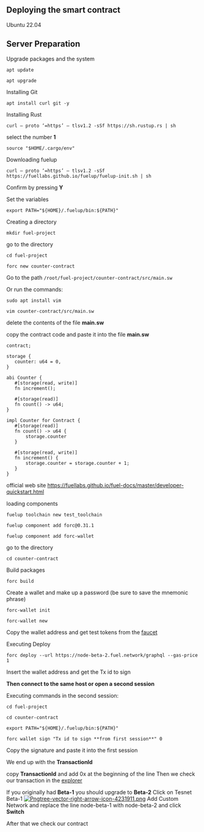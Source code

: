 ## Deploying the smart contract 

  Ubuntu 22.04
   
## Server Preparation
  
  Upgrade packages and the system

  ```
  apt update 
  ```
    
  ``` 
  apt upgrade
  ```
    
  Installing Git
  
  ``` 
  apt install curl git -y
  ```
  
  Installing Rust  
  
  ``` 
  curl — proto ‘=https’ — tlsv1.2 -sSf https://sh.rustup.rs | sh 
  ```
  select the number **1**
  
  ``` 
  source "$HOME/.cargo/env"
  ```
  
  Downloading fuelup
 
  ``` 
  curl — proto ‘=https’ — tlsv1.2 -sSf https://fuellabs.github.io/fuelup/fuelup-init.sh | sh
  ```
  
  Confirm by pressing **Y**

  Set the variables

  ``` 
  export PATH="${HOME}/.fuelup/bin:${PATH}"
  ```
  
  Creating a directory  
  
  ``` 
  mkdir fuel-project
  ```
  
  go to the directory
  
  ``` 
  cd fuel-project
  ```
    
  ``` 
  forc new counter-contract
  ```
  
 Go to the path ```/root/fuel-project/counter-contract/src/main.sw```  
 
 Or run the commands:
 
  ``` 
  sudo apt install vim
  ```
  
  ``` 
  vim counter-contract/src/main.sw
  ```

delete the contents of the file **main.sw**
  
copy the contract code and paste it into the file **main.sw**
 
 ``` 
 contract;

storage {
    counter: u64 = 0,
}

abi Counter {
    #[storage(read, write)]
    fn increment();

    #[storage(read)]
    fn count() -> u64;
}

impl Counter for Contract {
    #[storage(read)]
    fn count() -> u64 {
        storage.counter
    }

    #[storage(read, write)]
    fn increment() {
        storage.counter = storage.counter + 1;
    }
}

 ```
 official web site https://fuellabs.github.io/fuel-docs/master/developer-quickstart.html
 
 loading components
 
  ``` 
  fuelup toolchain new test_toolchain
  ```
  
  ``` 
  fuelup component add forc@0.31.1
  ```
  
  ``` 
  fuelup component add forc-wallet
  ```
  
  go to the directory
  
  ``` 
  cd counter-contract
  ```
  
  Build packages
  
  ``` 
  forc build
  ```
 
 Create a wallet and make up a password (be sure to save the mnemonic phrase)
 
  ``` 
  forc-wallet init
  ```
  
  ``` 
  forc-wallet new
  ```
  
  Copy the wallet address and get test tokens from the [faucet](https://faucet-beta-2.fuel.network/)
  
  Executing Deploy
  
  ``` 
  forc deploy --url https://node-beta-2.fuel.network/graphql --gas-price 1
  ```
  
  Insert the wallet address and get the Tx id to sign
  
  **Then connect to the same host or open a second session** 
  
  Executing commands in the second session:
  
  ``` 
  cd fuel-project
  ```
  
  ``` 
  cd counter-contract
  ```
  
  ``` 
  export PATH="${HOME}/.fuelup/bin:${PATH}"
  ```
  
  ``` 
  forc wallet sign "Tx id to sign **from first session**" 0
  ```
  
  Copy the signature and paste it into the first session
  
  We end up with the **TransactionId**

copy **TransactionId** and add 0x at the beginning of the line 
Then we check our transaction in the [explorer](https://fuellabs.github.io/block-explorer-v2/)

If you originally had **Beta-1** you should upgrade to **Beta-2** 
Click on Tesnet Beta-1 [![Pngtree-vector-right-arrow-icon-4231911.png](https://i.postimg.cc/ncZJvVK9/Pngtree-vector-right-arrow-icon-4231911.png)](https://postimg.cc/14W2SQjy) Add Custom Network and replace the line node-beta-1 with node-beta-2 and click **Switch**

After that we check our contract


  
  
  
           
  
  
 
